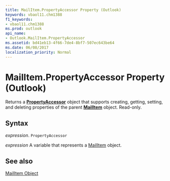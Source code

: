 ```yaml
---
title: MailItem.PropertyAccessor Property (Outlook)
keywords: vbaol11.chm1388
f1_keywords:
- vbaol11.chm1388
ms.prod: outlook
api_name:
- Outlook.MailItem.PropertyAccessor
ms.assetid: bd41eb13-4f66-7de4-8bf7-507ec643be64
ms.date: 06/08/2017
localization_priority: Normal
---
```



# MailItem.PropertyAccessor Property (Outlook)

Returns a  **[PropertyAccessor](Outlook.PropertyAccessor.md)** object that supports creating, getting, setting, and deleting properties of the parent **[MailItem](Outlook.MailItem.md)** object. Read-only.


## Syntax

_expression_. `PropertyAccessor`

_expression_ A variable that represents a [MailItem](./Outlook.MailItem.md) object.


## See also


[MailItem Object](Outlook.MailItem.md)

